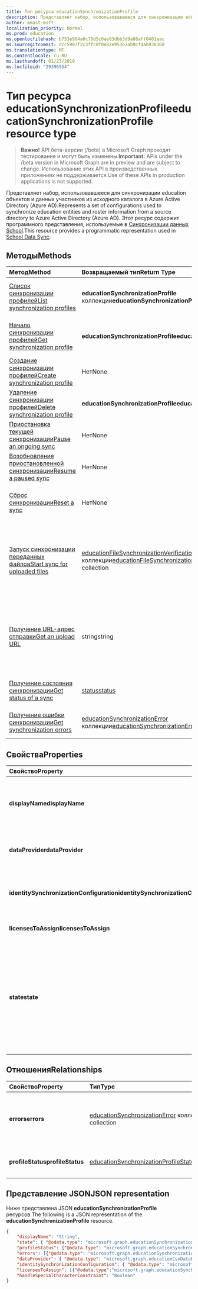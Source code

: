 ```yaml
---
title: Тип ресурса educationSynchronizationProfile
description: Представляет набор, использовавшееся для синхронизации education объектов и данных участников из исходного каталога в Azure Active Directory (Azure AD). Этот ресурс содержит программного представления, используемые в синхронизации данных School.
author: mmast-msft
localization_priority: Normal
ms.prod: education
ms.openlocfilehash: b753e904a0c70d5c0ae83dbb3d9a88aff8401eac
ms.sourcegitcommit: dcc5907f2c3ffc0f0e82e953b7ab9cf4ab938360
ms.translationtype: MT
ms.contentlocale: ru-RU
ms.lasthandoff: 01/23/2019
ms.locfileid: "29396954"
---
```

# <a name="educationsynchronizationprofile-resource-type"></a><span data-ttu-id="65dca-104">Тип ресурса educationSynchronizationProfile</span><span class="sxs-lookup"><span data-stu-id="65dca-104">educationSynchronizationProfile resource type</span></span>

> <span data-ttu-id="65dca-105">**Важно!** API бета-версии (/beta) в Microsoft Graph проходят тестирование и могут быть изменены.</span><span class="sxs-lookup"><span data-stu-id="65dca-105">**Important:** APIs under the /beta version in Microsoft Graph are in preview and are subject to change.</span></span> <span data-ttu-id="65dca-106">Использование этих API в производственных приложениях не поддерживается.</span><span class="sxs-lookup"><span data-stu-id="65dca-106">Use of these APIs in production applications is not supported.</span></span>

<span data-ttu-id="65dca-107">Представляет набор, использовавшееся для синхронизации education объектов и данных участников из исходного каталога в Azure Active Directory (Azure AD).</span><span class="sxs-lookup"><span data-stu-id="65dca-107">Represents a set of configurations used to synchronize education entities and roster information from a source directory to Azure Active Directory (Azure AD).</span></span> <span data-ttu-id="65dca-108">Этот ресурс содержит программного представления, используемые в [Синхронизации данных School](https://sds.microsoft.com).</span><span class="sxs-lookup"><span data-stu-id="65dca-108">This resource provides a programmatic representation used in [School Data Sync](https://sds.microsoft.com).</span></span>

## <a name="methods"></a><span data-ttu-id="65dca-109">Методы</span><span class="sxs-lookup"><span data-stu-id="65dca-109">Methods</span></span>

| <span data-ttu-id="65dca-110">Метод</span><span class="sxs-lookup"><span data-stu-id="65dca-110">Method</span></span> | <span data-ttu-id="65dca-111">Возвращаемый тип</span><span class="sxs-lookup"><span data-stu-id="65dca-111">Return Type</span></span> | <span data-ttu-id="65dca-112">Описание</span><span class="sxs-lookup"><span data-stu-id="65dca-112">Description</span></span> |
|:-|:-|:-|
| [<span data-ttu-id="65dca-113">Список синхронизации профилей</span><span class="sxs-lookup"><span data-stu-id="65dca-113">List synchronization profiles</span></span>](../api/educationsynchronizationprofile-list.md) | <span data-ttu-id="65dca-114">**educationSynchronizationProfile** коллекции</span><span class="sxs-lookup"><span data-stu-id="65dca-114">**educationSynchronizationProfile** collection</span></span> | <span data-ttu-id="65dca-115">Получение списка всех синхронизации профилей в клиента.</span><span class="sxs-lookup"><span data-stu-id="65dca-115">Get a list of all the synchronization profiles in the tenant.</span></span> |
| [<span data-ttu-id="65dca-116">Начало синхронизации профилей</span><span class="sxs-lookup"><span data-stu-id="65dca-116">Get synchronization profile</span></span>](../api/educationsynchronizationprofile-get.md) | <span data-ttu-id="65dca-117">**educationSynchronizationProfile**</span><span class="sxs-lookup"><span data-stu-id="65dca-117">**educationSynchronizationProfile**</span></span> | <span data-ttu-id="65dca-118">Получение определенного профиля, заданного идентификатора профилей.</span><span class="sxs-lookup"><span data-stu-id="65dca-118">Retrieve a specific profile given the profile identifier.</span></span> |
| [<span data-ttu-id="65dca-119">Создание синхронизации профилей</span><span class="sxs-lookup"><span data-stu-id="65dca-119">Create synchronization profile</span></span>](../api/educationsynchronizationprofile-post.md) | <span data-ttu-id="65dca-120">Нет</span><span class="sxs-lookup"><span data-stu-id="65dca-120">None</span></span> | <span data-ttu-id="65dca-121">Создание нового профиля синхронизации.</span><span class="sxs-lookup"><span data-stu-id="65dca-121">Create a new synchronization profile.</span></span> |
| [<span data-ttu-id="65dca-122">Удаление синхронизации профилей</span><span class="sxs-lookup"><span data-stu-id="65dca-122">Delete synchronization profile</span></span>](../api/educationsynchronizationprofile-delete.md) | <span data-ttu-id="65dca-123">**educationSynchronizationProfile**</span><span class="sxs-lookup"><span data-stu-id="65dca-123">**educationSynchronizationProfile**</span></span> | <span data-ttu-id="65dca-124">Удалите конфигурацию заданного профиля идентификатора.</span><span class="sxs-lookup"><span data-stu-id="65dca-124">Delete a specific profile given the profile identifier.</span></span> |
| [<span data-ttu-id="65dca-125">Приостановка текущей синхронизации</span><span class="sxs-lookup"><span data-stu-id="65dca-125">Pause an ongoing sync</span></span>](../api/educationsynchronizationprofile-pause.md) | <span data-ttu-id="65dca-126">Нет</span><span class="sxs-lookup"><span data-stu-id="65dca-126">None</span></span> | <span data-ttu-id="65dca-127">Приостановка текущей синхронизации.</span><span class="sxs-lookup"><span data-stu-id="65dca-127">Pause an ongoing synchronization.</span></span> |
| [<span data-ttu-id="65dca-128">Возобновление приостановленной синхронизации</span><span class="sxs-lookup"><span data-stu-id="65dca-128">Resume a paused sync</span></span>](../api/educationsynchronizationprofile-resume.md) | <span data-ttu-id="65dca-129">Нет</span><span class="sxs-lookup"><span data-stu-id="65dca-129">None</span></span> | <span data-ttu-id="65dca-130">Возобновление приостановленной синхронизации.</span><span class="sxs-lookup"><span data-stu-id="65dca-130">Resume a paused synchronization.</span></span> |
| [<span data-ttu-id="65dca-131">Сброс синхронизации</span><span class="sxs-lookup"><span data-stu-id="65dca-131">Reset a sync</span></span>](../api/educationsynchronizationprofile-reset.md) | <span data-ttu-id="65dca-132">Нет</span><span class="sxs-lookup"><span data-stu-id="65dca-132">None</span></span> | <span data-ttu-id="65dca-133">Сбросить состояние профиля и перезапустите синхронизации.</span><span class="sxs-lookup"><span data-stu-id="65dca-133">Reset the state of the profile and restart synchronization.</span></span> |
| [<span data-ttu-id="65dca-134">Запуск синхронизации переданных файлов</span><span class="sxs-lookup"><span data-stu-id="65dca-134">Start sync for uploaded files</span></span>](../api/educationsynchronizationprofile-start.md) | <span data-ttu-id="65dca-135">[educationFileSynchronizationVerificationMessage](educationfilesynchronizationverificationmessage.md) коллекции</span><span class="sxs-lookup"><span data-stu-id="65dca-135">[educationFileSynchronizationVerificationMessage](educationfilesynchronizationverificationmessage.md) collection</span></span>| <span data-ttu-id="65dca-136">Проверка загруженному исходных файлов и запуск синхронизации.</span><span class="sxs-lookup"><span data-stu-id="65dca-136">Verify the uploaded source files and start synchronization.</span></span> <span data-ttu-id="65dca-137">Применяется только в том случае, когда поставщик данных является [educationCsvDataProvider](educationcsvdataprovider.md).</span><span class="sxs-lookup"><span data-stu-id="65dca-137">Applies only when the data provider is [educationCsvDataProvider](educationcsvdataprovider.md).</span></span> |
| [<span data-ttu-id="65dca-138">Получение URL-адрес отправки</span><span class="sxs-lookup"><span data-stu-id="65dca-138">Get an upload URL</span></span>](../api/educationsynchronizationprofile-uploadurl.md) | <span data-ttu-id="65dca-139">string</span><span class="sxs-lookup"><span data-stu-id="65dca-139">string</span></span> | <span data-ttu-id="65dca-140">Возвращает кратковременного URL-адрес для отправки данных CSV-файлов.</span><span class="sxs-lookup"><span data-stu-id="65dca-140">Return the short-lived URL to upload CSV data files.</span></span> <span data-ttu-id="65dca-141">Применяется только в том случае, когда поставщик данных является [educationCsvDataProvider](educationcsvdataprovider.md).</span><span class="sxs-lookup"><span data-stu-id="65dca-141">Applies only when the data provider is [educationCsvDataProvider](educationcsvdataprovider.md).</span></span> |
| [<span data-ttu-id="65dca-142">Получение состояния синхронизации</span><span class="sxs-lookup"><span data-stu-id="65dca-142">Get status of a sync</span></span>](../api/educationsynchronizationprofilestatus-get.md) | [<span data-ttu-id="65dca-143">status</span><span class="sxs-lookup"><span data-stu-id="65dca-143">status</span></span>](educationsynchronizationprofilestatus.md) | <span data-ttu-id="65dca-144">Возвращает состояние определенного синхронизации профилей.</span><span class="sxs-lookup"><span data-stu-id="65dca-144">Return the status of a specific synchronization profile.</span></span> |
| [<span data-ttu-id="65dca-145">Получение ошибки синхронизации</span><span class="sxs-lookup"><span data-stu-id="65dca-145">Get synchronization errors</span></span>](../api/educationsynchronizationerrors-get.md) | <span data-ttu-id="65dca-146">[educationSynchronizationError](educationsynchronizationerror.md) коллекции</span><span class="sxs-lookup"><span data-stu-id="65dca-146">[educationSynchronizationError](educationsynchronizationerror.md) collection</span></span>| <span data-ttu-id="65dca-147">Получение всех ошибок, возникших в процессе синхронизации.</span><span class="sxs-lookup"><span data-stu-id="65dca-147">Get all the errors generated during synchronization.</span></span> |

## <a name="properties"></a><span data-ttu-id="65dca-148">Свойства</span><span class="sxs-lookup"><span data-stu-id="65dca-148">Properties</span></span>

| <span data-ttu-id="65dca-149">Свойство</span><span class="sxs-lookup"><span data-stu-id="65dca-149">Property</span></span> | <span data-ttu-id="65dca-150">Тип</span><span class="sxs-lookup"><span data-stu-id="65dca-150">Type</span></span> | <span data-ttu-id="65dca-151">Описание</span><span class="sxs-lookup"><span data-stu-id="65dca-151">Description</span></span> |
|:-|:-|:-|
| <span data-ttu-id="65dca-152">**displayName**</span><span class="sxs-lookup"><span data-stu-id="65dca-152">**displayName**</span></span> | <span data-ttu-id="65dca-153">строка</span><span class="sxs-lookup"><span data-stu-id="65dca-153">string</span></span> |  <span data-ttu-id="65dca-154">Имя профиля конфигурации синхронизации удостоверения.</span><span class="sxs-lookup"><span data-stu-id="65dca-154">Name of the configuration profile for syncing identities.</span></span>         |
| <span data-ttu-id="65dca-155">**dataProvider**</span><span class="sxs-lookup"><span data-stu-id="65dca-155">**dataProvider**</span></span> | [<span data-ttu-id="65dca-156">educationSynchronizationDataProvider</span><span class="sxs-lookup"><span data-stu-id="65dca-156">educationSynchronizationDataProvider</span></span>](educationsynchronizationdataprovider.md) |  <span data-ttu-id="65dca-157">Поставщик данных, используемый для профиля.</span><span class="sxs-lookup"><span data-stu-id="65dca-157">The data provider used for the profile.</span></span>         |
| <span data-ttu-id="65dca-158">**identitySynchronizationConfiguration**</span><span class="sxs-lookup"><span data-stu-id="65dca-158">**identitySynchronizationConfiguration**</span></span> | [<span data-ttu-id="65dca-159">educationIdentitySynchronizationConfiguration</span><span class="sxs-lookup"><span data-stu-id="65dca-159">educationIdentitySynchronizationConfiguration</span></span>](educationidentitysynchronizationconfiguration.md) | <span data-ttu-id="65dca-160">Конфигурация [создания](educationidentitycreationconfiguration.md) или [соответствия](educationidentitymatchingconfiguration.md) удостоверений.</span><span class="sxs-lookup"><span data-stu-id="65dca-160">Identity [creation](educationidentitycreationconfiguration.md) or [matching](educationidentitymatchingconfiguration.md) configuration .</span></span>        |
| <span data-ttu-id="65dca-161">**licensesToAssign**</span><span class="sxs-lookup"><span data-stu-id="65dca-161">**licensesToAssign**</span></span> | <span data-ttu-id="65dca-162">[educationSynchronizationLicenseAssignment](educationsynchronizationlicenseassignment.md) коллекции</span><span class="sxs-lookup"><span data-stu-id="65dca-162">[educationSynchronizationLicenseAssignment](educationsynchronizationlicenseassignment.md) collection</span></span>|  <span data-ttu-id="65dca-163">Настройка установки лицензии.</span><span class="sxs-lookup"><span data-stu-id="65dca-163">License setup configuration.</span></span>        |
| <span data-ttu-id="65dca-164">**state**</span><span class="sxs-lookup"><span data-stu-id="65dca-164">**state**</span></span> | <span data-ttu-id="65dca-165">educationSynchronizationProfileState</span><span class="sxs-lookup"><span data-stu-id="65dca-165">educationSynchronizationProfileState</span></span> |  <span data-ttu-id="65dca-166">Состояние профиля.</span><span class="sxs-lookup"><span data-stu-id="65dca-166">The state of the profile.</span></span> <span data-ttu-id="65dca-167">Возможные значения: `provisioning`, `provisioned`, `provisioningFailed`, `deleting`, `deletionFailed`.</span><span class="sxs-lookup"><span data-stu-id="65dca-167">Possible values are: `provisioning`, `provisioned`, `provisioningFailed`, `deleting`, `deletionFailed`.</span></span>          |

## <a name="relationships"></a><span data-ttu-id="65dca-168">Отношения</span><span class="sxs-lookup"><span data-stu-id="65dca-168">Relationships</span></span>

| <span data-ttu-id="65dca-169">Свойство</span><span class="sxs-lookup"><span data-stu-id="65dca-169">Property</span></span> | <span data-ttu-id="65dca-170">Тип</span><span class="sxs-lookup"><span data-stu-id="65dca-170">Type</span></span> | <span data-ttu-id="65dca-171">Описание</span><span class="sxs-lookup"><span data-stu-id="65dca-171">Description</span></span> |
|:-|:-|:-|
| <span data-ttu-id="65dca-172">**errors**</span><span class="sxs-lookup"><span data-stu-id="65dca-172">**errors**</span></span> | <span data-ttu-id="65dca-173">[educationSynchronizationError](educationsynchronizationerror.md) коллекции</span><span class="sxs-lookup"><span data-stu-id="65dca-173">[educationSynchronizationError](educationsynchronizationerror.md) collection</span></span>| <span data-ttu-id="65dca-174">Все ошибки, связанные с этой синхронизации профилей.</span><span class="sxs-lookup"><span data-stu-id="65dca-174">All errors associated with this synchronization profile.</span></span> |
| <span data-ttu-id="65dca-175">**profileStatus**</span><span class="sxs-lookup"><span data-stu-id="65dca-175">**profileStatus**</span></span> | [<span data-ttu-id="65dca-176">educationSynchronizationProfileStatus</span><span class="sxs-lookup"><span data-stu-id="65dca-176">educationSynchronizationProfileStatus</span></span>](educationsynchronizationprofilestatus.md) | <span data-ttu-id="65dca-177">Состояние синхронизации.</span><span class="sxs-lookup"><span data-stu-id="65dca-177">The synchronization status.</span></span> |

## <a name="json-representation"></a><span data-ttu-id="65dca-178">Представление JSON</span><span class="sxs-lookup"><span data-stu-id="65dca-178">JSON representation</span></span>
<span data-ttu-id="65dca-179">Ниже представлена JSON **educationSynchronizationProfile** ресурсов.</span><span class="sxs-lookup"><span data-stu-id="65dca-179">The following is a JSON representation of the **educationSynchronizationProfile** resource.</span></span>

<!-- {
  "blockType": "resource",
  "optionalProperties": [

  ],
  "@odata.type": "microsoft.graph.educationSynchronizationProfile"
}-->

```json
{
    "displayName": "String",
    "state": { "@odata.type": "microsoft.graph.educationSynchronizationProfileState" },
    "profileStatus": {"@odata.type": "microsoft.graph.educationSynchronizationProfileStatus"},
    "errors": [{"@odata.type": "microsoft.graph.educationSynchronizationProfileStatus" }],
    "dataProvider": { "@odata.type": "microsoft.graph.educationCsvDataProvider" },
    "identitySynchronizationConfiguration": { "@odata.type": "microsoft.graph.educationIdentitySynchronizationConfiguration" },
    "licensesToAssign": [{"@odata.type":"microsoft.graph.educationSynchronizationLicenseAssignment"}],
    "handleSpecialCharacterConstraint": "Boolean"
}
```
